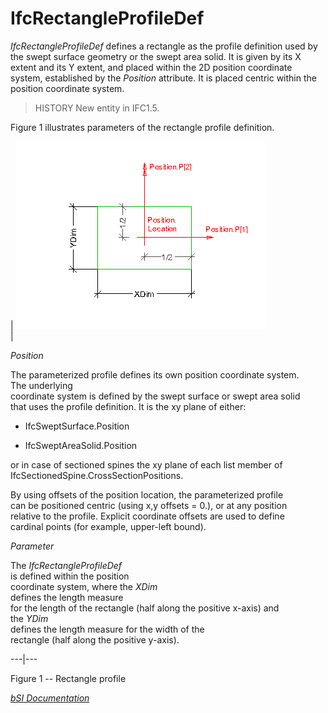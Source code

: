 IfcRectangleProfileDef
======================
_IfcRectangleProfileDef_ defines a rectangle as the profile definition used by
the swept surface geometry or the swept area solid. It is given by its X
extent and its Y extent, and placed within the 2D position coordinate system,
established by the _Position_ attribute. It is placed centric within the
position coordinate system.  
  
> HISTORY  New entity in IFC1.5.  
  
Figure 1 illustrates parameters of the rectangle profile definition.  
  
  
  
  
  
| ![rectangle profile](../figures/ifcrectangleprofiledef-layout1.gif)  
|  

_Position_  
  
  
The parameterized profile defines its own position coordinate system.  
The underlying  
coordinate system is defined by the swept surface or swept area solid  
that uses the profile definition. It is the xy plane of either:

  

  

  * IfcSweptSurface.Position
  

  * IfcSweptAreaSolid.Position
  

  
or in case of sectioned spines the xy plane of each list member of
IfcSectionedSpine.CrossSectionPositions.  
  
  
  
  
By using offsets of the position location, the parameterized profile  
can be positioned centric (using x,y offsets = 0.), or at any position  
relative to the profile. Explicit coordinate offsets are used to define  
cardinal points (for example, upper-left bound).  

_Parameter_  
  
  
The _IfcRectangleProfileDef_  
is defined within the position  
coordinate system, where the _XDim_  
defines the length measure  
for the length of the rectangle (half along the positive x-axis) and  
the _YDim_  
defines the length measure for the width of the  
rectangle (half along the positive y-axis).

  
  
  
---|---  
  
  
  
  
  

Figure 1 -- Rectangle profile  
  
  
  
[ _bSI
Documentation_](https://standards.buildingsmart.org/IFC/DEV/IFC4_2/FINAL/HTML/schema/ifcprofileresource/lexical/ifcrectangleprofiledef.htm)


